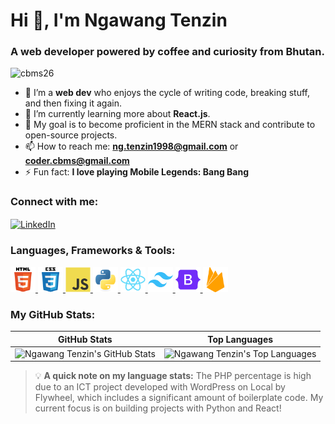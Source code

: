<!-- 
Secret GitHub Profile View. 
1. Create repository with your GitHub username
2. Add README.md
3. Configure README.md with your profile summary.
-->

# Hi 👋, I'm Ngawang Tenzin
### A web developer powered by coffee and curiosity from Bhutan.

<p align="left">
  <img src="https://komarev.com/ghpvc/?username=cbms26&label=Profile%20views&color=0e75b6&style=flat" alt="cbms26" />
</p>

- 🚀 I’m a **web dev** who enjoys the cycle of writing code, breaking stuff, and then fixing it again.
- 🌱 I’m currently learning more about **React.js**.
- 🎯 My goal is to become proficient in the MERN stack and contribute to open-source projects.
- 📫 How to reach me: **ng.tenzin1998@gmail.com** or **coder.cbms@gmail.com**
- ⚡ Fun fact: **I love playing Mobile Legends: Bang Bang**

### Connect with me:
<!-- Social links need HTML for image sizing -->
<a href="https://www.linkedin.com/in/cbms26" target="blank"><img align="center" src="https://raw.githubusercontent.com/rahuldkjain/github-profile-readme-generator/master/src/images/icons/Social/linked-in-alt.svg" alt="LinkedIn" height="30" width="40" /></a>

### Languages, Frameworks & Tools:
<!-- Icons need HTML for image sizing and alignment -->
<p>
  <a href="https://www.w3.org/html/" target="_blank" rel="noreferrer"> <img src="https://raw.githubusercontent.com/devicons/devicon/master/icons/html5/html5-original-wordmark.svg" alt="html5" width="40" height="40"/> </a> 
  <a href="https://www.w3schools.com/css/" target="_blank" rel="noreferrer"> <img src="https://raw.githubusercontent.com/devicons/devicon/master/icons/css3/css3-original-wordmark.svg" alt="css3" width="40" height="40"/> </a> 
  <a href="https://developer.mozilla.org/en-US/docs/Web/JavaScript" target="_blank" rel="noreferrer"> <img src="https://raw.githubusercontent.com/devicons/devicon/master/icons/javascript/javascript-original.svg" alt="javascript" width="40" height="40"/> </a>
  <a href="https://www.python.org" target="_blank" rel="noreferrer"> <img src="https://raw.githubusercontent.com/devicons/devicon/master/icons/python/python-original.svg" alt="python" width="40" height="40"/> </a> 
  <a href="https://react.dev" target="_blank" rel="noreferrer"> <img src="https://raw.githubusercontent.com/devicons/devicon/master/icons/react/react-original.svg" alt="react" width="40" height="40"/> </a>
  <a href="https://tailwindcss.com/" target="_blank" rel="noreferrer"> <img src="https://raw.githubusercontent.com/devicons/devicon/master/icons/tailwindcss/tailwindcss-original.svg" alt="tailwind" width="40" height="40"/> </a>
  <a href="https://getbootstrap.com" target="_blank" rel="noreferrer"> <img src="https://raw.githubusercontent.com/devicons/devicon/master/icons/bootstrap/bootstrap-plain.svg" alt="bootstrap" width="40" height="40"/> </a>
  <a href="https://firebase.google.com/" target="_blank" rel="noreferrer"> <img src="https://raw.githubusercontent.com/devicons/devicon/master/icons/firebase/firebase-plain.svg" alt="firebase" width="40" height="40"/> </a>
</p>

### My GitHub Stats:

| GitHub Stats | Top Languages |
| :---: | :---: |
| <img src="https://github-readme-stats.vercel.app/api?username=cbms26&show_icons=true&locale=en&theme=tokyonight" alt="Ngawang Tenzin's GitHub Stats" /> | <img src="https://github-readme-stats.vercel.app/api/top-langs?username=cbms26&layout=compact&locale=en&theme=tokyonight" alt="Ngawang Tenzin's Top Languages" /> |
> 💡 **A quick note on my language stats:** The PHP percentage is high due to an ICT project developed with WordPress on Local by Flywheel, which includes a significant amount of boilerplate code. My current focus is on building projects with Python and React!
